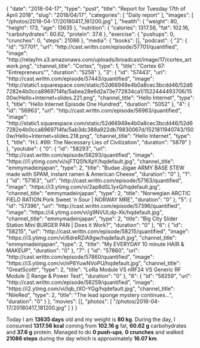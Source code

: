 {
    "date": "2018-04-17",
    "type": "post",
    "title": "Report for Tuesday 17th of April 2018",
    "slug": "2018\/04\/17",
    "categories": [
        "Daily report"
    ],
    "images": [
        "\/photos\/2018-04-17\/20180417_181200.jpg"
    ],
    "health": {
        "weight": 80,
        "height": 173,
        "age": 13635
    },
    "nutrition": {
        "calories": 1317.56,
        "fat": 102.16,
        "carbohydrates": 60.62,
        "protein": 37.6
    },
    "exercise": {
        "pushups": 0,
        "crunches": 0,
        "steps": 21086
    },
    "media": {
        "books": [],
        "podcast": {
            "2": {
                "id": "57701",
                "url": "http:\/\/cast.writtn.com\/episode\/57701\/quantified",
                "image": "http:\/\/relayfm.s3.amazonaws.com\/uploads\/broadcast\/image\/17\/cortex_artwork.png",
                "channel_title": "Cortex",
                "type": 1,
                "title": "Cortex 67: \"Entrepreneurs\"",
                "duration": "5258"
            },
            "3": {
                "id": "57443",
                "url": "http:\/\/cast.writtn.com\/episode\/57443\/quantified",
                "image": "http:\/\/static1.squarespace.com\/static\/52d66949e4b0a8cec3bcdd46\/52d67282e4b0cca8969714fa\/5abea28e6d2a73e772834ca1\/1522444493706\/1500w\/Hello+Internet+slides.221.png",
                "channel_title": "Hello Internet",
                "type": 1,
                "title": "Hello Internet Episode One Hundred",
                "duration": "5052"
            },
            "4": {
                "id": "56963",
                "url": "http:\/\/cast.writtn.com\/episode\/56963\/quantified",
                "image": "http:\/\/static1.squarespace.com\/static\/52d66949e4b0a8cec3bcdd46\/52d67282e4b0cca8969714fa\/5ab3dc388a922db79830067d\/1521811940743\/1500w\/Hello+Internet+slides.218.png",
                "channel_title": "Hello Internet",
                "type": 1,
                "title": "H.I. #99: The Necessary Lies of Civilization",
                "duration": "5879"
            }
        },
        "youtube": {
            "0": {
                "id": "58293",
                "url": "http:\/\/cast.writtn.com\/episode\/58293\/quantified",
                "image": "https:\/\/i1.ytimg.com\/vi\/xjFTQSfkXpY\/hqdefault.jpg",
                "channel_title": "emmymadeinjapan",
                "type": 2,
                "title": "Budae Jjigae ARMY BASE STEW made with SPAM, instant ramen & American Cheese",
                "duration": "0"
            },
            "1": {
                "id": "57163",
                "url": "http:\/\/cast.writtn.com\/episode\/57163\/quantified",
                "image": "https:\/\/i3.ytimg.com\/vi\/2ap8dSL1yxQ\/hqdefault.jpg",
                "channel_title": "emmymadeinjapan",
                "type": 2,
                "title": "Norwegian ARCTIC FIELD RATION Pork Sweet 'n Sour | NORWAY MRE",
                "duration": "0"
            },
            "5": {
                "id": "57396",
                "url": "http:\/\/cast.writtn.com\/episode\/57396\/quantified",
                "image": "https:\/\/i4.ytimg.com\/vi\/g9NVULdp-Xk\/hqdefault.jpg",
                "channel_title": "emmymadeinjapan",
                "type": 2,
                "title": "Big City Slider Station Mini BURGER PAN | Does it Work?",
                "duration": "0"
            },
            "6": {
                "id": "58215",
                "url": "http:\/\/cast.writtn.com\/episode\/58215\/quantified",
                "image": "https:\/\/i3.ytimg.com\/vi\/6dreRZiA9gw\/hqdefault.jpg",
                "channel_title": "emmymadeinjapan",
                "type": 2,
                "title": "My EVERYDAY 10 minute  HAIR & MAKEUP",
                "duration": "0"
            },
            "7": {
                "id": "57860",
                "url": "http:\/\/cast.writtn.com\/episode\/57860\/quantified",
                "image": "https:\/\/i3.ytimg.com\/vi\/nP6YuwNVoPU\/hqdefault.jpg",
                "channel_title": "GreatScott!",
                "type": 2,
                "title": "LoRa Module VS nRF24 VS Generic RF Module || Range & Power Test",
                "duration": "0"
            },
            "8": {
                "id": "58259",
                "url": "http:\/\/cast.writtn.com\/episode\/58259\/quantified",
                "image": "https:\/\/i2.ytimg.com\/vi\/Iqb_tXO-YGg\/hqdefault.jpg",
                "channel_title": "NileRed",
                "type": 2,
                "title": "The lead sponge mystery continues...",
                "duration": "0"
            }
        },
        "movies": [],
        "photos": [
            "\/photos\/2018-04-17\/20180417_181200.jpg"
        ]
    }
}

Today I am <strong>13635 days</strong> old and my weight is <strong>80 kg</strong>. During the day, I consumed <strong>1317.56 kcal</strong> coming from <strong>102.16 g</strong> fat, <strong>60.62 g</strong> carbohydrates and <strong>37.6 g</strong> protein. Managed to do <strong>0 push-ups</strong>, <strong>0 crunches</strong> and walked <strong>21086 steps</strong> during the day which is approximately <strong>16.07 km</strong>.